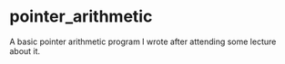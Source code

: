 # pointer_arithmetic
A basic pointer arithmetic program I wrote after attending some lecture about it.
